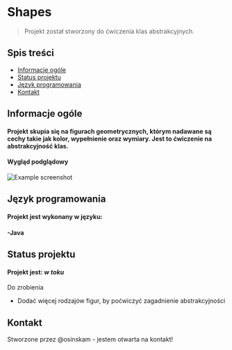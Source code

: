 # Shapes
> Projekt został stworzony do ćwiczenia klas abstrakcyjnych.

## Spis treści
* [Informacje ogóle](#informacje-ogólne)
* [Status projektu](#status-projektu)
* [Język programowania](#język-programowania)
* [Kontakt](#kontakt)


## Informacje ogóle
#### Projekt skupia się na figurach geometrycznych, którym nadawane są cechy takie jak kolor, wypełnienie oraz wymiary. Jest to ćwiczenie na abstrakcyjność klas.


#### Wygląd podglądowy
![Example screenshot](https://scontent-waw1-1.xx.fbcdn.net/v/t39.30808-6/279061589_4862511743852649_1473728750915026507_n.jpg?_nc_cat=104&ccb=1-5&_nc_sid=730e14&_nc_ohc=M8uMwSXZ2PkAX9p892v&tn=5B142qLva_dt8tCW&_nc_ht=scontent-waw1-1.xx&oh=00_AT_x_TT5bDak0KdUtaoO0pIQ9ANHw99Uqd9NAcrPI5M4Cg&oe=62703B07)
<!-- If you have screenshots you'd like to share, include them here. -->


## Język programowania
#### Projekt jest wykonany w języku:
#### -Java

## Status projektu
#### Projekt jest: _w toku_ 

Do zrobienia
- Dodać więcej rodzajów figur, by poćwiczyć zagadnienie abstrakcyjności


## Kontakt
Stworzone przez @osinskam - jestem otwarta na kontakt!
